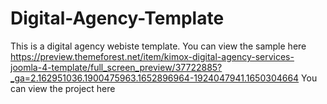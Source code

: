 # Digital-Agency-Template
This is a digital agency webiste template.  You can view the sample here https://preview.themeforest.net/item/kimox-digital-agency-services-joomla-4-template/full_screen_preview/37722885?_ga=2.162951036.1900475963.1652896964-1924047941.1650304664 You can view the project here
